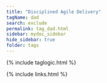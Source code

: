 ```yaml
---
title: "Disciplined Agile Delivery"
tagName: dad
search: exclude
permalink: tag_dad.html
sidebar: mydoc_sidebar
hide_sidebar: true
folder: tags
---
```


{% include taglogic.html %}

{% include links.html %}
